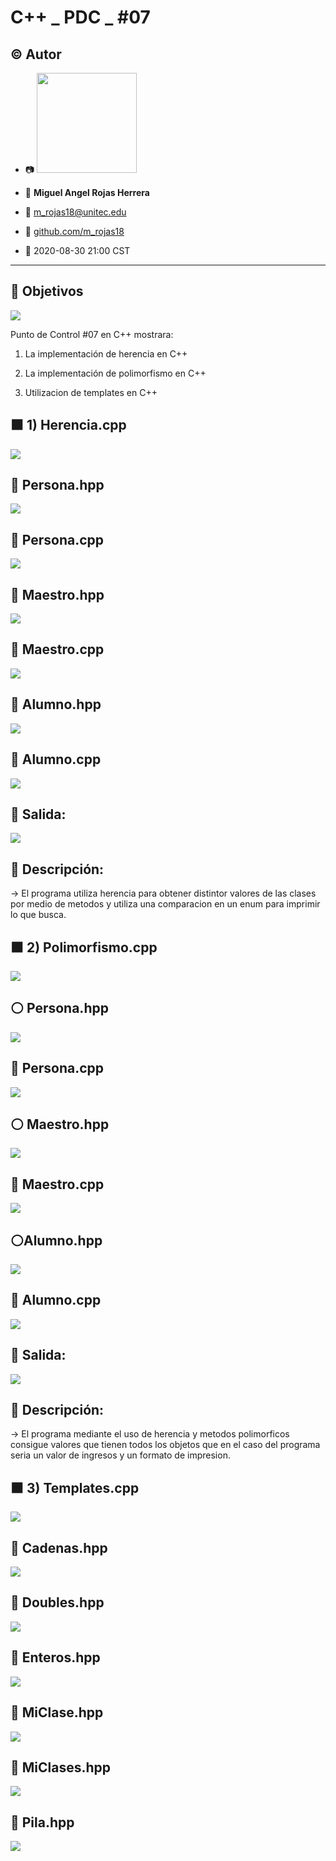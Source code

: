 # C++ _ PDC _ #07

## :copyright: Autor

- :camera: <img src="https://avatars3.githubusercontent.com/u/56422170?s=400&u=c17bae22002e16fabe68604a3df4bb77b8e1c281&v=4" width="160px">

- :man: **Miguel Angel Rojas Herrera**
- :e-mail: m_rojas18@unitec.edu
- :link: [github.com/m_rojas18](https://github.com/m-rojas18)
- :calendar: 2020-08-30 21:00 CST

---
## :dart: Objetivos
![](Imagenes/c++.png)

Punto de Control #07 en C++ mostrara: 

1. La implementación de herencia en C++

2. La implementación de polimorfismo en C++

3. Utilizacion de templates en C++

## :black_large_square: 1) Herencia.cpp
![](Imagenes/Herencia_cpp.png)

## :large_blue_circle: Persona.hpp
![](Imagenes/Persona_hpp_Herencia.png)

## :large_blue_diamond: Persona.cpp
![](Imagenes/Persona_cpp_Herencia.png)

## :large_blue_circle: Maestro.hpp
![](Imagenes/Persona_hpp_Herencia.png)

## :large_blue_diamond: Maestro.cpp
![](Imagenes/Persona_cpp_Herencia.png)

## :large_blue_circle: Alumno.hpp
![](Imagenes/Alumno_hpp_Herencia.png)

## :large_blue_diamond: Alumno.cpp
![](Imagenes/Alumno_cpp_Herencia.png)

## :red_circle: Salida:
![](Imagenes/Salida_Herencia_cpp.png)

## :large_orange_diamond: Descripción:
-> El programa utiliza herencia para obtener distintor valores de las clases por medio de metodos y utiliza una comparacion en un enum para imprimir lo que busca.

## :black_large_square: 2) Polimorfismo.cpp
![](Imagenes/Polimorfismo.png)

## :white_circle: Persona.hpp
![](Imagenes/Persona_hpp_Polimorfismo.png)

## :large_blue_diamond: Persona.cpp
![](Imagenes/Persona_cpp_Polimorfismo.png)

## :white_circle: Maestro.hpp
![](Imagenes/Maestro_hpp_Polimorfismo.png)

## :large_blue_diamond: Maestro.cpp
![](Imagenes/Maestro_cpp_Polimorfismo.png)

## :white_circle:Alumno.hpp
![](Imagenes/Alumno_hpp_Polimorfismo.png)

## :large_blue_diamond: Alumno.cpp
![](Imagenes/Alumno_cpp_Polimorfismo.png)

## :red_circle: Salida:
![](Imagenes/Salida_Polimorfismo.png)


## :large_orange_diamond: Descripción:
-> El programa mediante el uso de herencia y metodos polimorficos consigue valores que tienen todos los objetos que en el caso del programa seria un valor de ingresos y un formato de impresion.

## :black_large_square: 3) Templates.cpp
![](Imagenes/Templates.png)

## :large_blue_circle: Cadenas.hpp
![](Imagenes/Cadenas_hpp.png)

## :large_blue_circle: Doubles.hpp
![](Imagenes/Doubles_hpp.png)

## :large_blue_circle: Enteros.hpp
![](Imagenes/Enteros_hpp.png)

## :large_blue_circle: MiClase.hpp
![](Imagenes/MiClase_hpp.png)

## :large_blue_circle: MiClases.hpp
![](Imagenes/MiClases_hpp.png)

## :large_blue_circle: Pila.hpp
![](Imagenes/Pila_hpp.png)

